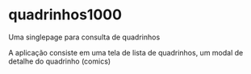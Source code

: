 # quadrinhos1000
Uma singlepage para consulta de quadrinhos

A aplicação consiste em uma tela de lista de quadrinhos, um modal de detalhe do quadrinho (comics) 
